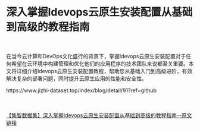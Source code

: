 <h1>深入掌握Idevops云原生安装配置从基础到高级的教程指南</h1><br /><p>在当今云计算和DevOps文化盛行的背景下，掌握Idevops云原生安装配置对于任何希望在云环境中构建管理和优化他们的应用程序的技术团队来说都至关重要。本文将详细介绍Idevops云原生安装配置教程，帮助您从基础入门到高级进阶，有效解决复杂的部署问题，同时提升云原生应用的性能和安全性。</p><p>https://www.jizhi-dataset.top/index/blog/detail/91?ref=github</p><br /><br /><a href="https://www.jizhi-dataset.top/index/blog/detail/91?ref=github" target="_blank">【集智数据集】深入掌握Idevops云原生安装配置从基础到高级的教程指南--原文链接</a>